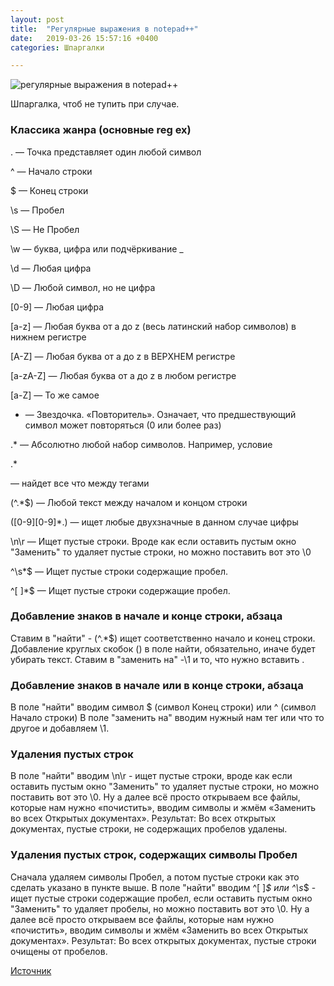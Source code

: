 ```yaml
---
layout: post
title:  "Регулярные выражения в notepad++"
date:   2019-03-26 15:57:16 +0400
categories: Шпаргалки

---
```

![регулярные выражения в notepad++](https://partizanzero.github.io/images/notepad1.jpg)

Шпаргалка, чтоб не тупить при случае.

### Классика жанра (основные reg ex)

. — Точка представляет один любой символ

^ — Начало строки

$ — Конец строки

\s — Пробел

\S — Не Пробел

\w — буква, цифра или подчёркивание _

\d — Любая цифра

\D — Любой символ, но не цифра

[0-9] — Любая цифра

[a-z] — Любая буква от a до z (весь латинский набор символов) в нижнем регистре

[A-Z] — Любая буква от a до z в ВЕРХНЕМ регистре

[a-zA-Z] — Любая буква от a до z в любом регистре

[a-Z] — То же самое

* — Звездочка. «Повторитель». Означает, что предшествующий символ может повторяться (0 или более раз)

.* — Абсолютно любой набор символов. Например, условие <p> .*</p> — найдет все что между тегами <p> </p>

(^.*$) — Любой текст между началом и концом строки

([0-9][0-9]*.) — ищет любые двухзначные в данном случае цифры

\n\r — Ищет пустые строки. Вроде как если оставить пустым окно "Заменить" то удаляет пустые строки, но можно поставить вот это \0

^\s*$ — Ищет пустые строки содержащие пробел.

^[ ]*$ — Ищет пустые строки содержащие пробел.


### Добавление знаков в начале и конце строки, абзаца

Ставим в "найти" - (^.*$) ищет соответственно начало и конец строки.
Добавление круглых скобок () в поле найти, обязательно, иначе будет убирать текст.
Ставим в "заменить на" -\1 и то, что нужно вставить .

### Добавление знаков в начале или в конце строки, абзаца

В поле "найти" вводим символ $ (символ Конец строки) или ^ (символ Начало строки)
В поле "заменить на" вводим нужный нам тег или что то другое и добавляем \1.

### Удаления пустых строк

В поле "найти" вводим \n\r - ищет пустые строки, вроде как если оставить пустым окно "Заменить" то удаляет пустые строки, но можно поставить вот это \0. Ну а далее всё просто открываем все файлы, которые нам нужно «почистить», вводим символы и жмём «Заменить во всех Открытых документах».
Результат: Во всех открытых документах, пустые строки, не содержащих пробелов удалены.

### Удаления пустых строк, содержащих символы Пробел

Сначала удаляем символы Пробел, а потом пустые строки как это сделать указано в пункте выше.
В поле "найти" вводим ^[ ]*$ или ^\s*$ - ищет пустые строки содержащие пробел, если оставить пустым окно "Заменить" то удаляет пробелы, но можно поставить вот это \0. Ну а далее всё просто открываем все файлы, которые нам нужно «почистить», вводим символы и жмём «Заменить во всех Открытых документах».
Результат: Во всех открытых документах, пустые строки очищены от пробелов.


[Источник][источник]

[источник]: http://fadmin.ru/vopros/regulyarnye-vyrazheniya-v-notepad
